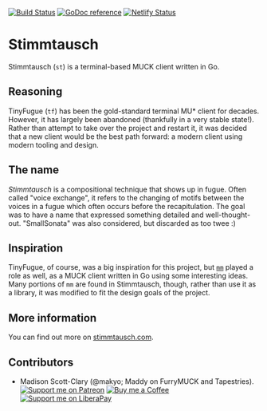 [![Build Status](https://travis-ci.org/makyo/stimmtausch.svg?branch=master)](https://travis-ci.org/makyo/stimmtausch)
[![GoDoc reference](https://godoc.org/github.com/makyo/stimmtausch?status.svg)](https://godoc.org/github.com/makyo/stimmtausch)
[![Netlify Status](https://api.netlify.com/api/v1/badges/5d1d3d2e-6fd3-4562-af33-70ac71eeb4eb/deploy-status)](https://app.netlify.com/sites/practical-bell-8414a4/deploys)

# Stimmtausch

Stimmtausch (`st`) is a terminal-based MUCK client written in Go.

## Reasoning

TinyFugue (`tf`) has been the gold-standard terminal MU\* client for decades. However, it has largely been abandoned (thankfully in a very stable state!). Rather than attempt to take over the project and restart it, it was decided that a new client would be the best path forward: a modern client using modern tooling and design.

## The name

*Stimmtausch* is a compositional technique that shows up in fugue. Often called "voice exchange", it refers to the changing of motifs between the voices in a fugue which often occurs before the recapitulation. The goal was to have a name that expressed something detailed and well-thought-out. "SmallSonata" was also considered, but discarded as too twee :)

## Inspiration

TinyFugue, of course, was a big inspiration for this project, but [`mm`](https://github.com/onlyhavecans/mm) played a role as well, as a MUCK client written in Go using some interesting ideas. Many portions of `mm` are found in Stimmtausch, though, rather than use it as a library, it was modified to fit the design goals of the project.

## More information

You can find out more on [stimmtausch.com](https://stimmtausch.com).

## Contributors

* Madison Scott-Clary (@makyo; Maddy on FurryMUCK and Tapestries).  
  [![Support me on Patreon](https://img.shields.io/badge/patreon-support-%23222222.svg)](https://patreon.com/makyo)
  [![Buy me a Coffee](https://img.shields.io/badge/patreon-support-%23222222.svg)](https://ko-fi.com/drabmakyo)
  [![Support me on LiberaPay](https://img.shields.io/badge/liberapay-support-%23222222.svg)](https://liberapay.com/makyo)

